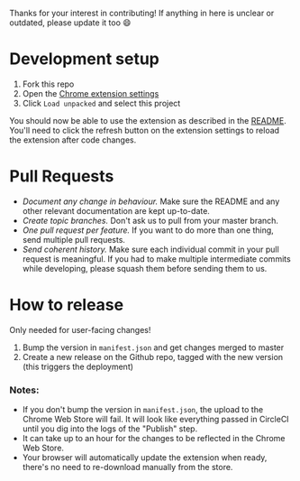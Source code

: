 Thanks for your interest in contributing! If anything in here is unclear or outdated, please update it too 😄

# Development setup
1. Fork this repo
1. Open the [Chrome extension settings](chrome://extensions/)
1. Click `Load unpacked` and select this project

You should now be able to use the extension as described in the [README](README.md). You'll need to click the refresh button on the extension settings to reload the extension after code changes.

# Pull Requests
- *Document any change in behaviour.* Make sure the README and any other relevant documentation are kept up-to-date.
- *Create topic branches.* Don't ask us to pull from your master branch.
- *One pull request per feature.* If you want to do more than one thing, send multiple pull requests.
- *Send coherent history.* Make sure each individual commit in your pull request is meaningful. If you had to make multiple intermediate commits while developing, please squash them before sending them to us.

# How to release
Only needed for user-facing changes!
1. Bump the version in `manifest.json` and get changes merged to master
1. Create a new release on the Github repo, tagged with the new version (this triggers the deployment)

### Notes:
- If you don't bump the version in `manifest.json`, the upload to the Chrome Web Store will fail. It will look like everything passed in CircleCI until you dig into the logs of the "Publish" step.
- It can take up to an hour for the changes to be reflected in the Chrome Web Store.
- Your browser will automatically update the extension when ready, there's no need to re-download manually from the store.
